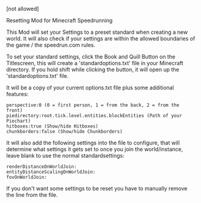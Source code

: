 [not allowed]

Resetting Mod for Minecraft Speedrunning

This Mod will set your Settings to a preset standard when creating a new world. It will also check if your settings are within the allowed boundaries of the game / the speedrun.com rules.

To set your standard settings, click the Book and Quill Button on the Titlescreen, this will create a 'standardoptions.txt' file in your Minecraft directory. If you hold shift while clicking the button, it will open up the 'standardoptions.txt' file.

It will be a copy of your current options.txt file plus some additional features:

    perspective:0 (0 = first person, 1 = from the back, 2 = from the front)
    piedirectory:root.tick.level.entities.blockEntities (Path of your Piechart)
    hitboxes:true (Show/hide Hitboxes)
    chunkborders:false (Show/hide Chunkborders)

It will also add the following settings into the file to configure, that will determine what settings it gets set to once you join the world/instance, leave blank to use the normal standardsettings:

    renderDistanceOnWorldJoin:
    entityDistanceScalingOnWorldJoin:
    fovOnWorldJoin:

If you don't want some settings to be reset you have to manually remove the line from the file.
